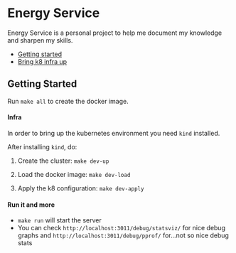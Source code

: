 # Energy Service

Energy Service is a personal project to help me document my knowledge and sharpen my skills.

- [Getting started](#GettingStarted)
- [Bring k8 infra up](#Infra)

## Getting Started

Run `make all` to create the docker image.

#### Infra

In order to bring up the kubernetes environment you need `kind` installed.

After installing `kind`, do:

1. Create the cluster:
`make dev-up`

2. Load the docker image:
`make dev-load`

3. Apply the k8 configuration:
`make dev-apply`

#### Run it and more

* `make run` will start the server
* You can check `http://localhost:3011/debug/statsviz/` for nice debug graphs and `http://localhost:3011/debug/pprof/` 
for...not so nice debug stats